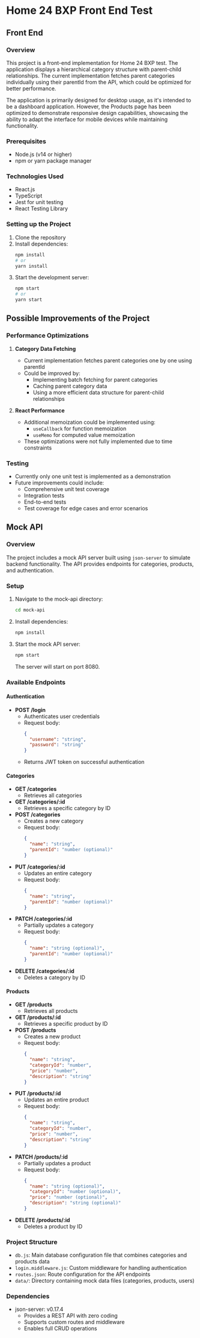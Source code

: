 # Home 24 BXP Front End Test

## Front End

### Overview

This project is a front-end implementation for Home 24 BXP test. The application displays a hierarchical category structure with parent-child relationships. The current implementation fetches parent categories individually using their parentId from the API, which could be optimized for better performance.

The application is primarily designed for desktop usage, as it's intended to be a dashboard application. However, the Products page has been optimized to demonstrate responsive design capabilities, showcasing the ability to adapt the interface for mobile devices while maintaining functionality.

### Prerequisites
- Node.js (v14 or higher)
- npm or yarn package manager

### Technologies Used
- React.js
- TypeScript
- Jest for unit testing
- React Testing Library

### Setting up the Project
1. Clone the repository
2. Install dependencies:
   ```bash
   npm install
   # or
   yarn install
   ```
3. Start the development server:
   ```bash
   npm start
   # or
   yarn start
   ```

## Possible Improvements of the Project

### Performance Optimizations
1. **Category Data Fetching**
   - Current implementation fetches parent categories one by one using parentId
   - Could be improved by:
     - Implementing batch fetching for parent categories
     - Caching parent category data
     - Using a more efficient data structure for parent-child relationships

2. **React Performance**
   - Additional memoization could be implemented using:
     - `useCallback` for function memoization
     - `useMemo` for computed value memoization
   - These optimizations were not fully implemented due to time constraints

### Testing
- Currently only one unit test is implemented as a demonstration
- Future improvements could include:
  - Comprehensive unit test coverage
  - Integration tests
  - End-to-end tests
  - Test coverage for edge cases and error scenarios


## Mock API

### Overview
The project includes a mock API server built using `json-server` to simulate backend functionality. The API provides endpoints for categories, products, and authentication.

### Setup
1. Navigate to the mock-api directory:
   ```bash
   cd mock-api
   ```
2. Install dependencies:
   ```bash
   npm install
   ```
3. Start the mock API server:
   ```bash
   npm start
   ```
   The server will start on port 8080.

### Available Endpoints

#### Authentication
- **POST /login**
  - Authenticates user credentials
  - Request body:
    ```json
    {
      "username": "string",
      "password": "string"
    }
    ```
  - Returns JWT token on successful authentication

#### Categories
- **GET /categories**
  - Retrieves all categories
- **GET /categories/:id**
  - Retrieves a specific category by ID
- **POST /categories**
  - Creates a new category
  - Request body:
    ```json
    {
      "name": "string",
      "parentId": "number (optional)"
    }
    ```
- **PUT /categories/:id**
  - Updates an entire category
  - Request body:
    ```json
    {
      "name": "string",
      "parentId": "number (optional)"
    }
    ```
- **PATCH /categories/:id**
  - Partially updates a category
  - Request body:
    ```json
    {
      "name": "string (optional)",
      "parentId": "number (optional)"
    }
    ```
- **DELETE /categories/:id**
  - Deletes a category by ID

#### Products
- **GET /products**
  - Retrieves all products
- **GET /products/:id**
  - Retrieves a specific product by ID
- **POST /products**
  - Creates a new product
  - Request body:
    ```json
    {
      "name": "string",
      "categoryId": "number",
      "price": "number",
      "description": "string"
    }
    ```
- **PUT /products/:id**
  - Updates an entire product
  - Request body:
    ```json
    {
      "name": "string",
      "categoryId": "number",
      "price": "number",
      "description": "string"
    }
    ```
- **PATCH /products/:id**
  - Partially updates a product
  - Request body:
    ```json
    {
      "name": "string (optional)",
      "categoryId": "number (optional)",
      "price": "number (optional)",
      "description": "string (optional)"
    }
    ```
- **DELETE /products/:id**
  - Deletes a product by ID

### Project Structure
- `db.js`: Main database configuration file that combines categories and products data
- `login.middleware.js`: Custom middleware for handling authentication
- `routes.json`: Route configuration for the API endpoints
- `data/`: Directory containing mock data files (categories, products, users)

### Dependencies
- json-server: v0.17.4
  - Provides a REST API with zero coding
  - Supports custom routes and middleware
  - Enables full CRUD operations

